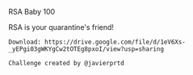 RSA Baby
100

RSA is your quarantine's friend!

    Download: https://drive.google.com/file/d/1eV6Xs-_yEPgi03gWKYgCw2tOTEg8pxoI/view?usp=sharing

    Challenge created by @javierprtd


